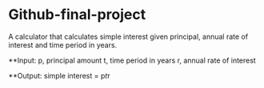 # Github-final-project

A calculator that calculates simple interest given principal, annual rate of interest and time period in years.

**Input:
   p, principal amount
   t, time period in years
   r, annual rate of interest
   
**Output:
   simple interest = p*t*r
